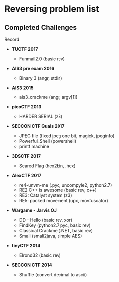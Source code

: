 # Reversing problem list

## Completed Challenges
Record

* **TUCTF 2017**
	- Funmail2.0 (basic rev)


* **AIS3 pre exam 2016**
	- Binary 3 (angr, stdin)
* **AIS3 2015**
	- ais3_crackme (angr, argv[1])

* **picoCTF 2013**
	- HARDER SERIAL (z3)

* **SECCON CTF Quals 2017**
	- JPEG file (fixed jpeg one bit, magick, jpeginfo)
	- Powerful_Shell (powershell)
	- printf machine
* **3DSCTF 2017**
	- Scared Flag (hex2bin, .hex)

* **AlexCTF 2017**
	- re4-unvm-me (.pyc, uncompyle2, python2.7)
	- RE2 C++ is awesome (basic rev, c++)
	- RE3: Catalyst system (z3)
	- RE5: packed movement (upx, movfuscator)

* **Wargame - Jarvis OJ**
	- DD - Hello (basic rev, xor)
	- FindKey (python2.7 pyc, basic rev)
	- Classical Crackme (.NET, basic rev)
	- Smali (smali2java, simple AES)

* **tinyCTF 2014**
	- Elrond32 (basic rev)

* **SECCON CTF 2014**
	- Shuffle (convert decimal to ascii)
